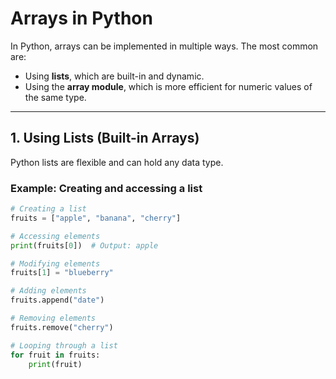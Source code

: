 # Arrays in Python

In Python, arrays can be implemented in multiple ways. The most common are:

- Using **lists**, which are built-in and dynamic.
- Using the **array module**, which is more efficient for numeric values of the same type.

---

## 1. Using Lists (Built-in Arrays)

Python lists are flexible and can hold any data type.

### Example: Creating and accessing a list

```python
# Creating a list
fruits = ["apple", "banana", "cherry"]

# Accessing elements
print(fruits[0])  # Output: apple

# Modifying elements
fruits[1] = "blueberry"

# Adding elements
fruits.append("date")

# Removing elements
fruits.remove("cherry")

# Looping through a list
for fruit in fruits:
    print(fruit)
```
